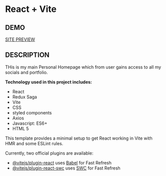 # React + Vite

## DEMO

[SITE PREVIEW](https://tomekpiotrowski-homepage.netlify.app/)

## DESCRIPTION

THis is my main Personal Homepage which from user gains access to all my socials and portfolio.

**Technology used in this project includes:**

- React
- Redux Saga
- Vite
- CSS
- styled components
- Axios
- Javascript: ES6+
- HTML 5

This template provides a minimal setup to get React working in Vite with HMR and some ESLint rules.

Currently, two official plugins are available:

- [@vitejs/plugin-react](https://github.com/vitejs/vite-plugin-react/blob/main/packages/plugin-react/README.md)
  uses [Babel](https://babeljs.io/) for Fast Refresh
- [@vitejs/plugin-react-swc](https://github.com/vitejs/vite-plugin-react-swc) uses [SWC](https://swc.rs/) for Fast
  Refresh
